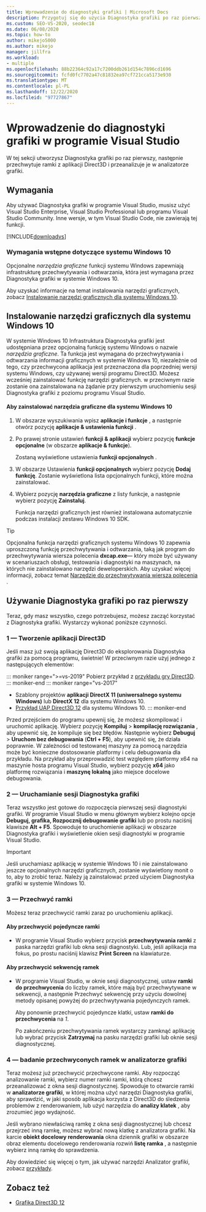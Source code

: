 ```yaml
---
title: Wprowadzenie do diagnostyki grafiki | Microsoft Docs
description: Przygotuj się do użycia Diagnostyka grafiki po raz pierwszy, a następnie Przechwyć ramki z aplikacji Direct3D i Przeanalizuj je w analizatorze grafiki.
ms.custom: SEO-VS-2020, seodec18
ms.date: 06/08/2020
ms.topic: how-to
author: mikejo5000
ms.author: mikejo
manager: jillfra
ms.workload:
- multiple
ms.openlocfilehash: 88b22364c92a17c7200ddb261d154c7896cd1696
ms.sourcegitcommit: fcfd0fc7702a47c81832ea97cf721cca5173e930
ms.translationtype: MT
ms.contentlocale: pl-PL
ms.lasthandoff: 12/22/2020
ms.locfileid: "97727867"
---
```

# <a name="getting-started-with-visual-studio-graphics-diagnostics"></a>Wprowadzenie do diagnostyki grafiki w programie Visual Studio
W tej sekcji utworzysz Diagnostyka grafiki po raz pierwszy, następnie przechwytuje ramki z aplikacji Direct3D i przeanalizuje je w analizatorze grafiki.

## <a name="requirements"></a>Wymagania
 Aby używać Diagnostyka grafiki w programie Visual Studio, musisz użyć Visual Studio Enterprise, Visual Studio Professional lub programu Visual Studio Community.  Inne wersje, w tym Visual Studio Code, nie zawierają tej funkcji.

 [!INCLUDE[downloadvs](../includes/downloadvs_md.md)]

### <a name="windows-10-prerequisites"></a>Wymagania wstępne dotyczące systemu Windows 10
 Opcjonalne *narzędzia graficzne* funkcji systemu Windows zapewniają infrastrukturę przechwytywania i odtwarzania, która jest wymagana przez Diagnostyka grafiki w systemie Windows 10.

 Aby uzyskać informacje na temat instalowania narzędzi graficznych, zobacz [Instalowanie narzędzi graficznych dla systemu Windows 10](#InstallGraphicsTools).

## <a name="install-graphics-tools-for-windows-10"></a><a name="InstallGraphicsTools"></a> Instalowanie narzędzi graficznych dla systemu Windows 10
 W systemie Windows 10 Infrastruktura Diagnostyka grafiki jest udostępniana przez opcjonalną funkcję systemu Windows o nazwie *narzędzia graficzne*. Ta funkcja jest wymagana do przechwytywania i odtwarzania informacji graficznych w systemie Windows 10, niezależnie od tego, czy przechwycona aplikacja jest przeznaczona dla poprzedniej wersji systemu Windows, czy używanej wersji programu Direct3D. Możesz wcześniej zainstalować funkcję narzędzi graficznych. w przeciwnym razie zostanie ona zainstalowana na żądanie przy pierwszym uruchomieniu sesji Diagnostyka grafiki z poziomu programu Visual Studio.

#### <a name="to-install-graphics-tools-for-windows-10"></a>Aby zainstalować narzędzia graficzne dla systemu Windows 10

1. W obszarze wyszukiwania wpisz **aplikacje i funkcje** , a następnie otwórz pozycję **aplikacje & ustawienia funkcji** .

2. Po prawej stronie ustawień **funkcji & aplikacji** wybierz pozycję **funkcje opcjonalne** (w obszarze **aplikacje & funkcje**).

   Zostaną wyświetlone ustawienia **funkcji opcjonalnych** .

3. W obszarze Ustawienia **funkcji opcjonalnych** wybierz pozycję **Dodaj funkcję**. Zostanie wyświetlona lista opcjonalnych funkcji, które można zainstalować.

4. Wybierz pozycję **narzędzia graficzne** z listy funkcje, a następnie wybierz pozycję **Zainstaluj**.

   Funkcja narzędzi graficznych jest również instalowana automatycznie podczas instalacji zestawu Windows 10 SDK.

> [!TIP]
> Opcjonalna funkcja narzędzi graficznych systemu Windows 10 zapewnia uproszczoną funkcję przechwytywania i odtwarzania, taką jak program do przechwytywania wiersza polecenia **dxcap.exe**— który może być używany w scenariuszach obsługi, testowania i diagnostyki na maszynach, na których nie zainstalowano narzędzi deweloperskich. Aby uzyskać więcej informacji, zobacz temat [Narzędzie do przechwytywania wiersza polecenia](command-line-capture-tool.md) .

## <a name="using-graphics-diagnostics-for-the-first-time"></a>Używanie Diagnostyka grafiki po raz pierwszy
 Teraz, gdy masz wszystko, czego potrzebujesz, możesz zacząć korzystać z Diagnostyka grafiki. Wystarczy wykonać poniższe czynności.

### <a name="1---create-a-direct3d-app"></a>1 — Tworzenie aplikacji Direct3D

Jeśli masz już swoją aplikację Direct3D do eksplorowania Diagnostyka grafiki za pomocą programu, świetnie! W przeciwnym razie użyj jednego z następujących elementów:

::: moniker range=">=vs-2019"
Pobierz przykład z [przykładu gry Direct3D](/samples/microsoft/windows-universal-samples/simple3dgamedx/).
::: moniker-end
::: moniker range="vs-2017"
- Szablony projektów **aplikacji DirectX 11 (uniwersalnego systemu Windows)** lub **DirectX 12** dla systemu Windows 10.
- [Przykład UAP Direct3D 12](https://code.msdn.microsoft.com/Direct3D-12-UAP-Sample-ecb1779f) dla systemu Windows 10.
::: moniker-end

Przed przejściem do programu upewnij się, że możesz skompilować i uruchomić aplikację. Wybierz pozycję **Kompiluj**  >  **kompilację rozwiązania** , aby upewnić się, że kompiluje się bez błędów. Następnie wybierz **Debuguj**  >  **Uruchom bez debugowania** (**Ctrl + F5**), aby upewnić się, że działa poprawnie. W zależności od testowanej maszyny za pomocą narzędzia może być konieczne dostosowanie platformy i celu debugowania dla przykładu. Na przykład aby przeprowadzić test względem platformy x64 na maszynie hosta programu Visual Studio, wybierz pozycję **x64** jako platformę rozwiązania i **maszynę lokalną** jako miejsce docelowe debugowania. 

### <a name="2---start-a-graphics-diagnostics-session"></a>2 — Uruchamianie sesji Diagnostyka grafiki
 Teraz wszystko jest gotowe do rozpoczęcia pierwszej sesji diagnostyki grafiki. W programie Visual Studio w menu głównym wybierz kolejno opcje **Debuguj, grafika, Rozpocznij debugowanie grafiki** lub po prostu naciśnij klawisze **Alt + F5**. Spowoduje to uruchomienie aplikacji w obszarze Diagnostyka grafiki i wyświetlenie okien sesji diagnostyki w programie Visual Studio.

> [!IMPORTANT]
> Jeśli uruchamiasz aplikację w systemie Windows 10 i nie zainstalowano jeszcze opcjonalnych narzędzi graficznych, zostanie wyświetlony monit o to, aby to zrobić teraz. Należy ją zainstalować przed użyciem Diagnostyka grafiki w systemie Windows 10.

### <a name="3---capture-frames"></a>3 — Przechwyć ramki
 Możesz teraz przechwycić ramki zaraz po uruchomieniu aplikacji.

#### <a name="to-capture-single-frames"></a>Aby przechwycić pojedyncze ramki

- W programie Visual Studio wybierz przycisk **przechwytywania ramki** z paska narzędzi grafiki lub okna sesji diagnostyki. Lub, jeśli aplikacja ma fokus, po prostu naciśnij klawisz **Print Screen** na klawiaturze.

#### <a name="to-capture-a-sequence-of-frames"></a>Aby przechwycić sekwencję ramek

- W programie Visual Studio, w oknie sesji diagnostycznej, ustaw **ramki do przechwycenia** do liczby ramek, które mają być przechwytywane w sekwencji, a następnie Przechwyć sekwencję przy użyciu dowolnej metody opisanej powyżej do przechwytywania pojedynczych ramek.

   Aby ponownie przechwycić pojedyncze klatki, ustaw **ramki do przechwycenia** na *1*.

  Po zakończeniu przechwytywania ramek wystarczy zamknąć aplikację lub wybrać przycisk **Zatrzymaj** na pasku narzędzi grafiki lub oknie sesji diagnostycznej.

### <a name="4---examine-captured-frames-in-the-graphics-analyzer"></a>4 — badanie przechwyconych ramek w analizatorze grafiki
 Teraz możesz już przechwycić przechwycone ramki. Aby rozpocząć analizowanie ramki, wybierz numer ramki ramki, którą chcesz przeanalizować z okna sesji diagnostycznej. Spowoduje to otwarcie ramki w **analizatorze grafiki**, w której można użyć narzędzi Diagnostyka grafiki, aby sprawdzić, w jaki sposób aplikacja korzysta z Direct3D do śledzenia problemów z renderowaniem, lub użyć narzędzia do **analizy klatek** , aby zrozumieć jego wydajność.

 Jeśli wybrano niewłaściwą ramkę z okna sesji diagnostycznej lub chcesz przejrzeć inną ramkę, możesz wybrać nową klatkę z analizatora grafiki. Na karcie **obiekt docelowy renderowania** okna dziennik grafiki w obszarze obraz elementu docelowego renderowania rozwiń **listę ramka** , a następnie wybierz inną ramkę do sprawdzenia.

 Aby dowiedzieć się więcej o tym, jak używać narzędzi Analizator grafiki, zobacz [przykłady](graphics-diagnostics-examples.md).

## <a name="see-also"></a>Zobacz też
- [Grafika Direct3D 12](/windows/desktop/direct3d12/direct3d-12-graphics)